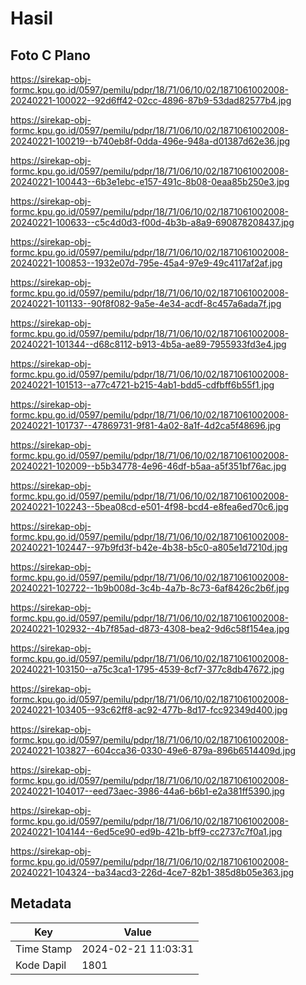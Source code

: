 # Hasil

## Foto C Plano

https://sirekap-obj-formc.kpu.go.id/0597/pemilu/pdpr/18/71/06/10/02/1871061002008-20240221-100022--92d6ff42-02cc-4896-87b9-53dad82577b4.jpg

https://sirekap-obj-formc.kpu.go.id/0597/pemilu/pdpr/18/71/06/10/02/1871061002008-20240221-100219--b740eb8f-0dda-496e-948a-d01387d62e36.jpg

https://sirekap-obj-formc.kpu.go.id/0597/pemilu/pdpr/18/71/06/10/02/1871061002008-20240221-100443--6b3e1ebc-e157-491c-8b08-0eaa85b250e3.jpg

https://sirekap-obj-formc.kpu.go.id/0597/pemilu/pdpr/18/71/06/10/02/1871061002008-20240221-100633--c5c4d0d3-f00d-4b3b-a8a9-690878208437.jpg

https://sirekap-obj-formc.kpu.go.id/0597/pemilu/pdpr/18/71/06/10/02/1871061002008-20240221-100853--1932e07d-795e-45a4-97e9-49c4117af2af.jpg

https://sirekap-obj-formc.kpu.go.id/0597/pemilu/pdpr/18/71/06/10/02/1871061002008-20240221-101133--90f8f082-9a5e-4e34-acdf-8c457a6ada7f.jpg

https://sirekap-obj-formc.kpu.go.id/0597/pemilu/pdpr/18/71/06/10/02/1871061002008-20240221-101344--d68c8112-b913-4b5a-ae89-7955933fd3e4.jpg

https://sirekap-obj-formc.kpu.go.id/0597/pemilu/pdpr/18/71/06/10/02/1871061002008-20240221-101513--a77c4721-b215-4ab1-bdd5-cdfbff6b55f1.jpg

https://sirekap-obj-formc.kpu.go.id/0597/pemilu/pdpr/18/71/06/10/02/1871061002008-20240221-101737--47869731-9f81-4a02-8a1f-4d2ca5f48696.jpg

https://sirekap-obj-formc.kpu.go.id/0597/pemilu/pdpr/18/71/06/10/02/1871061002008-20240221-102009--b5b34778-4e96-46df-b5aa-a5f351bf76ac.jpg

https://sirekap-obj-formc.kpu.go.id/0597/pemilu/pdpr/18/71/06/10/02/1871061002008-20240221-102243--5bea08cd-e501-4f98-bcd4-e8fea6ed70c6.jpg

https://sirekap-obj-formc.kpu.go.id/0597/pemilu/pdpr/18/71/06/10/02/1871061002008-20240221-102447--97b9fd3f-b42e-4b38-b5c0-a805e1d7210d.jpg

https://sirekap-obj-formc.kpu.go.id/0597/pemilu/pdpr/18/71/06/10/02/1871061002008-20240221-102722--1b9b008d-3c4b-4a7b-8c73-6af8426c2b6f.jpg

https://sirekap-obj-formc.kpu.go.id/0597/pemilu/pdpr/18/71/06/10/02/1871061002008-20240221-102932--4b7f85ad-d873-4308-bea2-9d6c58f154ea.jpg

https://sirekap-obj-formc.kpu.go.id/0597/pemilu/pdpr/18/71/06/10/02/1871061002008-20240221-103150--a75c3ca1-1795-4539-8cf7-377c8db47672.jpg

https://sirekap-obj-formc.kpu.go.id/0597/pemilu/pdpr/18/71/06/10/02/1871061002008-20240221-103405--93c62ff8-ac92-477b-8d17-fcc92349d400.jpg

https://sirekap-obj-formc.kpu.go.id/0597/pemilu/pdpr/18/71/06/10/02/1871061002008-20240221-103827--604cca36-0330-49e6-879a-896b6514409d.jpg

https://sirekap-obj-formc.kpu.go.id/0597/pemilu/pdpr/18/71/06/10/02/1871061002008-20240221-104017--eed73aec-3986-44a6-b6b1-e2a381ff5390.jpg

https://sirekap-obj-formc.kpu.go.id/0597/pemilu/pdpr/18/71/06/10/02/1871061002008-20240221-104144--6ed5ce90-ed9b-421b-bff9-cc2737c7f0a1.jpg

https://sirekap-obj-formc.kpu.go.id/0597/pemilu/pdpr/18/71/06/10/02/1871061002008-20240221-104324--ba34acd3-226d-4ce7-82b1-385d8b05e363.jpg


## Metadata

| Key        | Value               |
| ---------- | ------------------- |
| Time Stamp | 2024-02-21 11:03:31 |
| Kode Dapil | 1801                |



